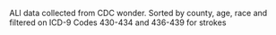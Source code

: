 ALl data collected from CDC wonder.
Sorted by county, age, race and filtered on ICD-9 Codes 430-434 and 436-439 for strokes
